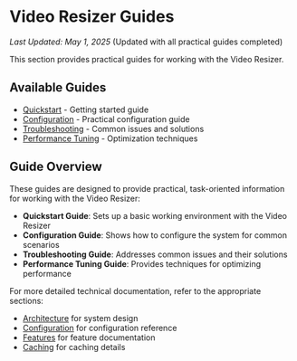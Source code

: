 # Video Resizer Guides

*Last Updated: May 1, 2025* (Updated with all practical guides completed)

This section provides practical guides for working with the Video Resizer.

## Available Guides

- [Quickstart](./quickstart.md) - Getting started guide
- [Configuration](./configuration.md) - Practical configuration guide
- [Troubleshooting](./troubleshooting.md) - Common issues and solutions
- [Performance Tuning](./performance-tuning.md) - Optimization techniques

## Guide Overview

These guides are designed to provide practical, task-oriented information for working with the Video Resizer:

- **Quickstart Guide**: Sets up a basic working environment with the Video Resizer
- **Configuration Guide**: Shows how to configure the system for common scenarios
- **Troubleshooting Guide**: Addresses common issues and their solutions
- **Performance Tuning Guide**: Provides techniques for optimizing performance

For more detailed technical documentation, refer to the appropriate sections:

- [Architecture](../architecture/README.md) for system design
- [Configuration](../configuration/README.md) for configuration reference
- [Features](../features/README.md) for feature documentation
- [Caching](../caching/README.md) for caching details